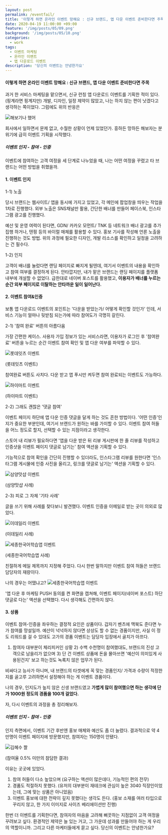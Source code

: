 ```yaml
---
layout: post
permalink: /eventfail/
title: '이렇게 하면 온라인 이벤트 망해요 : 신규 브랜드, 앱 다운 이벤트 준비한다면 주목'
date: 2020-04-19 11:00:00 +09:00
feature: '/img/posts/05/09.png'
background: '/img/posts/05/10.png'
categories:
  - work
tags:
  - 이벤트 마케팅
  - 온라인 이벤트
  - 앱 다운로드 이벤트
description: '당신의 이벤트는 안녕한가요'
---
```


#### 이렇게 하면 온라인 이벤트 망해요 : 신규 브랜드, 앱 다운 이벤트 준비한다면 주목 ####

과거 한 서비스 마케팅을 맡으면서, 신규 런칭 앱 다운로드 이벤트를 기획한 적이 있다.
(핑계라면 핑계지만) 개발, 디자인, 일정 제약이 많았고, 나는 하지 않는 편이 낫겠다고 생각하는 쪽이었다.
그럼에도 위의 반응은

![해보기나 했어](/img/posts/05/01.jpg)

회사에서 일하면서 문제 없고, 수월한 상황이 언제 있었던가. 흥하든 망하든 해보자는 분위기에 급히 이벤트 기획을 시작했다.

##### **이벤트 인지 - 참여 - 인증**

이벤트에 참여하는 고객 여정을 세 단계로 나누었을 때, 나는 어떤 여정을 꾸렸고 타 브랜드는 어떤 방법을 취했을까.

#### **1. 이벤트 인지**

1-1) 노출

당시 브랜드는 웹사이트/ 앱을 동시에 가지고 있었고, 각 메인에 팝업창을 띄우는 작업을 1차로 진행했다.
외부 노출은 SNS채널만 활용, 간단한 배너를 만들어 페이스북, 인스타그램 광고를 진행했다.

예산 및 운영 여력이 된다면, GDN/ 카카오 모먼트/ TNK 등 네트워크 배너 광고를 추가 집행 하거나, 텐핑 등의 바이럴 매체를 활용할 수 있다. 홍보 기사를 작성해 언론 노출을 진행하는 것도 방법.
위의 과정에 필요한 디자인, 개발 리소스를 확인하고 일정을 고려하는 건 필수다.

1-2) 인지

고객이 배너를 눌렀다면 랜딩 페이지로 빠지게 될텐데, 여기서 이벤트의 내용을 확인하고 참여 여부를 결정하게 된다. 안타깝지만, 내가 맡은 브랜드는 랜딩 페이지를 플랫폼 내부에 개설할 수 없었다. 급한대로 네이버 포스트를 활용했고, **이용자가 배너를 누르는 순간 외부 페이지로 이탈하는 안타까운 일이 일어난다.**

#### **2. 이벤트 참여&인증**

보통 앱 다운로드 이벤트의 포인트는 '다운을 받았는가/ 어떻게 확인할 것인가' 인데, 서비스 기능이 얼마나 뒷받침 되는가에 따라 참여도가 극명히 갈린다.

2-1) '참여 완료' 버튼의 아름다움

가장 간편한 케이스. 사용자 가입 정보가 있는 서비스라면, 이용자가 로그인 후 '참여완료' 버튼을 누르는 순간 이벤트 참여 확인 및 앱 다운 여부를 파악할 수 있다. 

![롯데잇츠 이벤트](/img/posts/05/02.jpg)

(롯데잇츠 이벤트)

참여완료 버튼도 사치다. 다운 받고 앱 푸시만 켜두면 참여 완료되는 이벤트도 가능하다.

![하이마트 이벤트](/img/posts/05/03.jpg)

(하이마트 이벤트)

2-2) 그래도 괜찮은 '댓글 참여'



이벤트 페이지 하단에 앱 다운 인증 댓글을 달게 하는 것도 흔한 방법이다. 
'어떤 인증'인지가 중요한 부분인데, 여기서 브랜드가 원하는 바를 가미할 수 있다. 이벤트 참여 허들을 어느 정도로 할지, 선택할 수 있는 지점이라고 생각한다. 

스토어 내 리뷰가 필요하다면
'앱을 다운 받은 뒤 리뷰 게시판에 한 줄 리뷰를 작성하고 인증샷을 이벤트 페이지 댓글로 남기는' 참여 액션을 기획할 수 있다.

기능적으로 참여 확인을 간단히 진행할 수 있더라도, 인스타그램 리뷰를 원한다면
'인스타그램 게시물에 인증 사진을 올리고, 링크를 댓글로 남기는' 액션을 기획할 수 있다.

![삼양맛샵 이벤트](/img/posts/05/04.jpg)

(삼양맛샵 사례)

2-3) 피로 그 자체 '기타 사례'

글을 쓰기 위해 사례를 찾다보니 발견했다. 이벤트 인증을 이메일로 받는 곳이 의외로 많았다.

![이데일리 이벤트](/img/posts/05/05.jpg)

(이데일리 사례)

![세종한국어학습앱 이벤트](/img/posts/05/06.jpg)

(세종한국어학습앱 사례)

친절하게 메일 제목까지 지정해 주었다. 다시 한번 말하지만 이벤트 참여 허들은 브랜드 담당자의 재량이다.

나의 경우는 어땠냐고?
![세종한국어학습앱 이벤트](/img/posts/05/07.jpg)

'앱 다운 후 마케팅 PUSH 동의를 켠 화면을 캡쳐해, 이벤트 페이지(네이버 포스트) 하단 댓글로 다는' 액션을 선택했다. 다시 생각해도 간편하지 않다.

#### **3. 상품**

이벤트 참여-인증을 좌우하는 결정적 요인은 상품이다. 갑자기 벤츠에 맥북도 준다면 누가 참여를 망설일까.
예산이 넉넉하지 않다면 상상도 할 수 없는 경품이지만, 사실 이 정도 리워드를 걸 수 있대도 고가의 경품 이벤트는 담당자 입장에서 골치가 아프다.

1) 참여자 대부분이 체리피커인 상황 2) 수백 수천명이 참여했대도, 브랜드의 진성 고객으로 남을리가 없으며 3) 단 건 이벤트 상품에 돈을 몰아쓰면 '예산이 의미있게 사용된건지' 보고 하는것도 녹록치 않은 업무가 된다.

비싸다고 능사가 아니며, 내 브랜드의 타겟에게 꼭 맞는 경품인지/ 가격과 수량이 적정한지를 골고루 고려하면서 설정해야 하는 게 이벤트 경품이다.

나의 경우, 인지도가 높지 않은 신생 브랜드였고 **가볍게 많이 참여했으면 하는 생각에 단가 1000원 정도의 경품을 100개 걸었다.**

자, 다시 이벤트의 과정을 총 정리해보자.

##### **이벤트 인지 - 참여 - 인증**

인지 측면에서, 이벤트 기간 후반엔 홍보 매체와 예산도 좀 더 늘렸다. 결과적으로 약 4만명이 이벤트 페이지에 방문했지만, 참여자는 150명이 안됐다.

![김혜수 짤](/img/posts/05/08.jpg)

(참여율 0.5% 미만의 참담한 결과)

이유는 곳곳에 있었다.

1. 참여 허들이 다소 높았으며 (요구하는 액션이 많은데다, 기능적인 편의 전무)
2. 경품도 적절하지 못했다. (유저의 대부분이 재테크에 관심이 높은 3040 직장인이었는데, 그에 맞는 상품은 아니었음)
3. 이벤트 홍보에 대한 전략이 깊지 못했다는 생각도 든다. (홍보 소재를 여러 타입으로 꾸리지 않고, 한 가지 이미지로 사이즈 베리에이션만 진행)

한번 더 이벤트를 기획한다면, 참여자의 마음을 고려해 삐끗하는 지점없이 고객 여정을 꾸려보고 싶다. 환경적인 제약은 늘 있는 거고, 그 가운데 성과를 만들어야 하는 게 우리의 역할이니까.
그리고 다른 마케터들에게 묻고 싶다. 당신의 이벤트는 안녕한가요? 